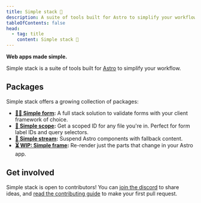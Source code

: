 ```yaml
---
title: Simple stack 🌱
description: A suite of tools built for Astro to simplify your workflow.
tableOfContents: false
head:
  - tag: title
    content: Simple stack 🌱
---
```


**Web apps made simple.**

Simple stack is a suite of tools built for [Astro](https://astro.build) to simplify your workflow.

## Packages

Simple stack offers a growing collection of packages:

- **[🧘‍♂️ Simple form](/form):** A full stack solution to validate forms with your client framework of choice.
- **[🔎 Simple scope](/scope):** Get a scoped ID for any file you're in. Perfect for form label IDs and query selectors.
- **[🌊 Simple stream](/stream):** Suspend Astro components with fallback content.
- **[⏳ WIP: Simple frame](/frame):** Re-render just the parts that change in your Astro app.

## Get involved

Simple stack is open to contributors! You can [join the discord](https://wtw.dev/chat) to share ideas, and [read the contributing guide](https://github.com/bholmesdev/simple-stack/blob/main/CONTRIBUTING.md) to make your first pull request.
